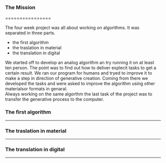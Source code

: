 ### The Mission

================

The four week project was all about working on algorithms. It was separated in three parts.

- the first algorithm
- the traslation in material
- the translation in digital

We started off to develop an analog algorithm an try running it on at least ten person. The point was to find out how to deliver explecit tasks  to get a certain result. We ran our program for humans and tryed to improve it to make a step in direction of generative creation.
Coming from there we developed the tasks and were asked to improve the algorithm using other materialsor formats in genaral.  
Always working on the same algorthm the last task of the project was to transfer the generative process to the computer. 

### The first algorithm


-------------------------------

### The traslation in material


-------------------------------


### The translation in digital

-------------------------------
